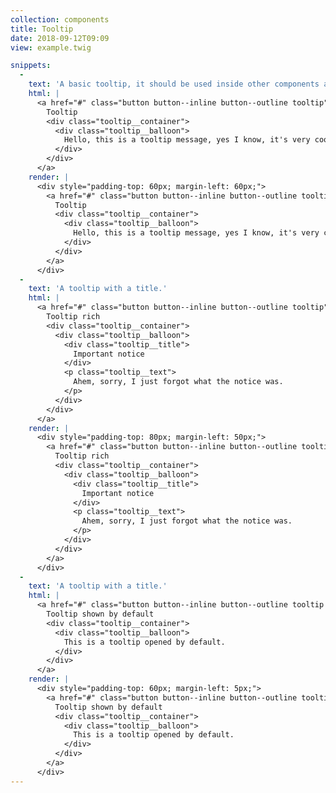 ```yaml
---
collection: components
title: Tooltip
date: 2018-09-12T09:09
view: example.twig

snippets:
  -
    text: 'A basic tooltip, it should be used inside other components as in the `button` example.'
    html: |
      <a href="#" class="button button--inline button--outline tooltip">
        Tooltip
        <div class="tooltip__container">
          <div class="tooltip__balloon">
            Hello, this is a tooltip message, yes I know, it's very cool!
          </div>
        </div>
      </a>
    render: |
      <div style="padding-top: 60px; margin-left: 60px;">
        <a href="#" class="button button--inline button--outline tooltip">
          Tooltip
          <div class="tooltip__container">
            <div class="tooltip__balloon">
              Hello, this is a tooltip message, yes I know, it's very cool!
            </div>
          </div>
        </a>
      </div>
  -
    text: 'A tooltip with a title.'
    html: |
      <a href="#" class="button button--inline button--outline tooltip">
        Tooltip rich
        <div class="tooltip__container">
          <div class="tooltip__balloon">
            <div class="tooltip__title">
              Important notice
            </div>
            <p class="tooltip__text">
              Ahem, sorry, I just forgot what the notice was.
            </p>
          </div>
        </div>
      </a>
    render: |
      <div style="padding-top: 80px; margin-left: 50px;">
        <a href="#" class="button button--inline button--outline tooltip">
          Tooltip rich
          <div class="tooltip__container">
            <div class="tooltip__balloon">
              <div class="tooltip__title">
                Important notice
              </div>
              <p class="tooltip__text">
                Ahem, sorry, I just forgot what the notice was.
              </p>
            </div>
          </div>
        </a>
      </div>
  -
    text: 'A tooltip with a title.'
    html: |
      <a href="#" class="button button--inline button--outline tooltip tooltip--show">
        Tooltip shown by default
        <div class="tooltip__container">
          <div class="tooltip__balloon">
            This is a tooltip opened by default.
          </div>
        </div>
      </a>
    render: |
      <div style="padding-top: 60px; margin-left: 5px;">
        <a href="#" class="button button--inline button--outline tooltip tooltip--show">
          Tooltip shown by default
          <div class="tooltip__container">
            <div class="tooltip__balloon">
              This is a tooltip opened by default.
            </div>
          </div>
        </a>
      </div>
---
```

